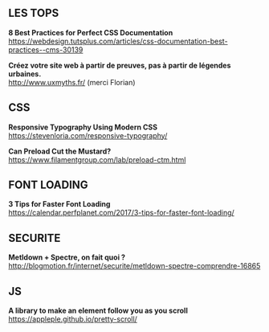 ## LES TOPS

**8 Best Practices for Perfect CSS Documentation**  
https://webdesign.tutsplus.com/articles/css-documentation-best-practices--cms-30139

**Créez votre site web à partir de preuves, pas à partir de légendes urbaines.**  
http://www.uxmyths.fr/ (merci Florian)


## CSS

**Responsive Typography Using Modern CSS**  
https://stevenloria.com/responsive-typography/

**Can Preload Cut the Mustard?**  
https://www.filamentgroup.com/lab/preload-ctm.html


## FONT LOADING

**3 Tips for Faster Font Loading**  
https://calendar.perfplanet.com/2017/3-tips-for-faster-font-loading/


## SECURITE

**Metldown + Spectre, on fait quoi ?**  
http://blogmotion.fr/internet/securite/metldown-spectre-comprendre-16865


## JS

**A library to make an element follow you as you scroll**  
https://appleple.github.io/pretty-scroll/
